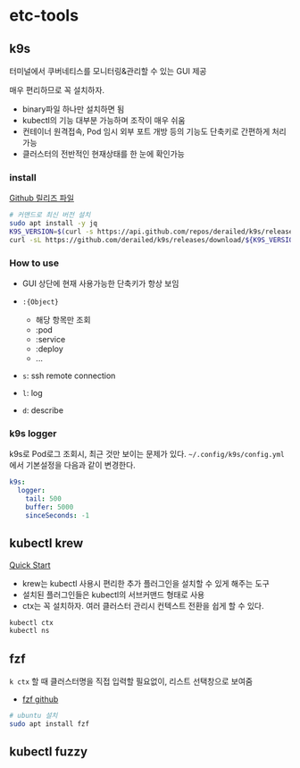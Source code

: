 # etc-tools

## k9s

터미널에서 쿠버네티스를 모니터링&관리할 수 있는 GUI 제공

매우 편리하므로 꼭 설치하자.

- binary파일 하나만 설치하면 됨
- kubectl의 기능 대부분 가능하며 조작이 매우 쉬움
- 컨테이너 원격접속, Pod 임시 외부 포트 개방 등의 기능도 단축키로 간편하게 처리가능
- 클러스터의 전반적인 현재상태를 한 눈에 확인가능

### install

[Github 릴리즈 파일](https://github.com/derailed/k9s/releases)

```sh
# 커맨드로 최신 버전 설치
sudo apt install -y jq
K9S_VERSION=$(curl -s https://api.github.com/repos/derailed/k9s/releases/latest | jq -r '.tag_name')
curl -sL https://github.com/derailed/k9s/releases/download/${K9S_VERSION}/k9s_Linux_amd64.tar.gz | sudo tar xfz - -C /usr/local/bin k9s
```

### How to use

- GUI 상단에 현재 사용가능한 단축키가 항상 보임

- `:{Object}`
  - 해당 항목만 조회
  - :pod
  - :service
  - :deploy
  - ...

- `s`: ssh remote connection
- `l`: log
- `d`: describe

### k9s logger

k9s로 Pod로그 조회시, 최근 것만 보이는 문제가 있다.
`~/.config/k9s/config.yml`에서 기본설정을 다음과 같이 변경한다.

```yaml
k9s:
  logger:
    tail: 500
    buffer: 5000
    sinceSeconds: -1
```

## kubectl krew

[Quick Start](https://krew.sigs.k8s.io/docs/user-guide/quickstart/)

- krew는 kubectl 사용시 편리한 추가 플러그인을 설치할 수 있게 해주는 도구
- 설치된 플러그인들은 kubectl의 서브커맨드 형태로 사용
- ctx는 꼭 설치하자. 여러 클러스터 관리시 컨텍스트 전환을 쉽게 할 수 있다.

```sh
kubectl ctx
kubectl ns
```

## fzf

`k ctx` 할 때 클러스터명을 직접 입력할 필요없이, 리스트 선택창으로 보여줌

- [fzf github](https://github.com/junegunn/fzf?tab=readme-ov-file#installation)

```sh
# ubuntu 설치
sudo apt install fzf
```

## kubectl fuzzy
